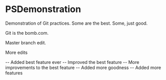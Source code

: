 PSDemonstration
===============

Demonstration of Git practices.  Some are the best.  Some, just good.

Git is the bomb.com.

Master branch edit.

More edits

-- Added best feature ever
-- Improved the best feature
-- More improvements to the best feature
-- Added more goodness
-- Added more features
